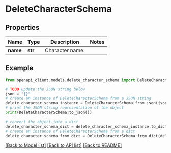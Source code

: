 # DeleteCharacterSchema


## Properties

Name | Type | Description | Notes
------------ | ------------- | ------------- | -------------
**name** | **str** | Character name. | 

## Example

```python
from openapi_client.models.delete_character_schema import DeleteCharacterSchema

# TODO update the JSON string below
json = "{}"
# create an instance of DeleteCharacterSchema from a JSON string
delete_character_schema_instance = DeleteCharacterSchema.from_json(json)
# print the JSON string representation of the object
print(DeleteCharacterSchema.to_json())

# convert the object into a dict
delete_character_schema_dict = delete_character_schema_instance.to_dict()
# create an instance of DeleteCharacterSchema from a dict
delete_character_schema_from_dict = DeleteCharacterSchema.from_dict(delete_character_schema_dict)
```
[[Back to Model list]](../README.md#documentation-for-models) [[Back to API list]](../README.md#documentation-for-api-endpoints) [[Back to README]](../README.md)


